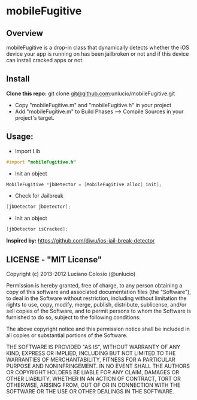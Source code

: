 mobileFugitive
===========

## Overview

mobileFugitive is a drop-in class that dynamically detects whether the iOS device your app is running on has been jailbroken or not and if this device can install cracked apps or not.

## Install

**Clone this repo:** git clone git@github.com:unlucio/mobileFugitive.git
* Copy "mobileFugitive.m" and "mobileFugitive.h" in your project
* Add "mobileFugitive.m" to Build Phases --> Compile Sources in your project's target.

## Usage:

* Import Lib
```objective-c
#import "mobileFugitive.h"
```

* Init an object
```objective-c
MobileFugitive *jbDetector = [MobileFugitive alloc] init];
```

* Check for Jailbreak
```objective-c
[jbDetector jbDetector];
```

* Init an object
```objective-c
[jbDetector isCracked];
```

**Inspired by:** https://github.com/diwu/ios-jail-break-detector

## LICENSE - "MIT License"

Copyright (c) 2013-2012 Luciano Colosio (@unlucio)

Permission is hereby granted, free of charge, to any person
obtaining a copy of this software and associated documentation
files (the "Software"), to deal in the Software without
restriction, including without limitation the rights to use,
copy, modify, merge, publish, distribute, sublicense, and/or sell
copies of the Software, and to permit persons to whom the
Software is furnished to do so, subject to the following
conditions:

The above copyright notice and this permission notice shall be
included in all copies or substantial portions of the Software.

THE SOFTWARE IS PROVIDED "AS IS", WITHOUT WARRANTY OF ANY KIND,
EXPRESS OR IMPLIED, INCLUDING BUT NOT LIMITED TO THE WARRANTIES
OF MERCHANTABILITY, FITNESS FOR A PARTICULAR PURPOSE AND
NONINFRINGEMENT. IN NO EVENT SHALL THE AUTHORS OR COPYRIGHT
HOLDERS BE LIABLE FOR ANY CLAIM, DAMAGES OR OTHER LIABILITY,
WHETHER IN AN ACTION OF CONTRACT, TORT OR OTHERWISE, ARISING
FROM, OUT OF OR IN CONNECTION WITH THE SOFTWARE OR THE USE OR
OTHER DEALINGS IN THE SOFTWARE.
